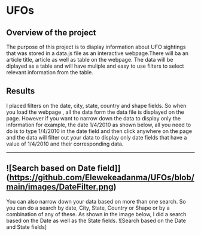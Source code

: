 # UFOs
## Overview of the project
The purpose of this project is to diaplay information about UFO sightings that was stored in a data.js file as an interactive webpage.There will ba an article title, article as well as table on the webpage. The data will be diplayed as a table and will have muliple and easy to use filters to select relevant information from the table.
##  Results
I placed filters on the date, city, state, country and shape fields. So when you load the webpage , all the data form the data file is displayed on the page. However if you  want to narrow down the data to display only the information for example, the date 1/4/2010 as shown below, all you need to do is to type 1/4/2010 in the date field and then click anywhere on the page and the data will filter out your data to display only date fields that have a value of 1/4/2010 and their corresponding data.

---
![Search based on Date field]](https://github.com/Elewekeadanma/UFOs/blob/main/images/DateFilter.png)
---
You can also narrow down your data based on more than one search. So you can do a search by date, City, State, Country or Shape or by a combination of any of these.
As shown in the image below, I did a search based on the Date as well as the State fields. 
![Search based on the Date and State fields]
